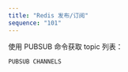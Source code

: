 ```yaml
---
title: "Redis 发布/订阅"
sequence: "101"
---
```


使用 PUBSUB 命令获取 topic 列表：

```text
PUBSUB CHANNELS
```

